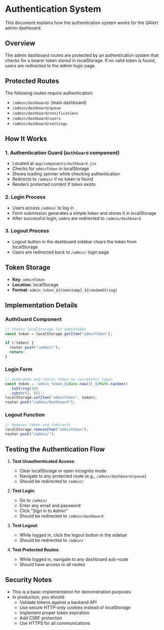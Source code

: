 # Authentication System

This document explains how the authentication system works for the QAlert admin dashboard.

## Overview

The admin dashboard routes are protected by an authentication system that checks for a bearer token stored in localStorage. If no valid token is found, users are redirected to the admin login page.

## Protected Routes

The following routes require authentication:

- `/admin/dashboard/` (main dashboard)
- `/admin/dashboard/queue`
- `/admin/dashboard/notifications`
- `/admin/dashboard/users`
- `/admin/dashboard/settings`

## How It Works

### 1. Authentication Guard (`AuthGuard` component)

- Located at `app/components/AuthGuard.jsx`
- Checks for `adminToken` in localStorage
- Shows loading spinner while checking authentication
- Redirects to `/admin/` if no token is found
- Renders protected content if token exists

### 2. Login Process

- Users access `/admin/` to log in
- Form submission generates a simple token and stores it in localStorage
- After successful login, users are redirected to `/admin/dashboard`

### 3. Logout Process

- Logout button in the dashboard sidebar clears the token from localStorage
- Users are redirected back to `/admin/` login page

## Token Storage

- **Key**: `adminToken`
- **Location**: localStorage
- **Format**: `admin_token_${timestamp}_${randomString}`

## Implementation Details

### AuthGuard Component

```jsx
// Checks localStorage for adminToken
const token = localStorage.getItem("adminToken");

if (!token) {
  router.push("/admin/");
  return;
}
```

### Login Form

```jsx
// Generates and stores token on successful login
const token = `admin_token_${Date.now()}_${Math.random()
  .toString(36)
  .substr(2, 9)}`;
localStorage.setItem("adminToken", token);
router.push("/admin/dashboard");
```

### Logout Function

```jsx
// Removes token and redirects
localStorage.removeItem("adminToken");
router.push("/admin/");
```

## Testing the Authentication Flow

1. **Test Unauthenticated Access**:

   - Clear localStorage or open incognito mode
   - Navigate to any protected route (e.g., `/admin/dashboard/queue`)
   - Should be redirected to `/admin/`

2. **Test Login**:

   - Go to `/admin/`
   - Enter any email and password
   - Click "Sign in to Admin"
   - Should be redirected to `/admin/dashboard`

3. **Test Logout**:

   - While logged in, click the logout button in the sidebar
   - Should be redirected to `/admin/`

4. **Test Protected Routes**:
   - While logged in, navigate to any dashboard sub-route
   - Should have access to all routes

## Security Notes

- This is a basic implementation for demonstration purposes
- In production, you should:
  - Validate tokens against a backend API
  - Use secure HTTP-only cookies instead of localStorage
  - Implement proper token expiration
  - Add CSRF protection
  - Use HTTPS for all communications

